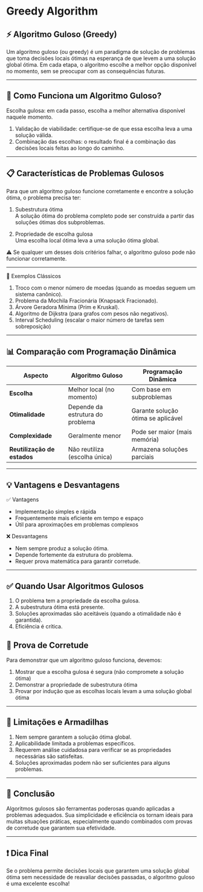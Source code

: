 # Greedy Algorithm

## ⚡ Algoritmo Guloso (Greedy)

Um algoritmo guloso (ou greedy) é um paradigma de solução de problemas que toma
decisões locais ótimas na esperança de que levem a uma solução global ótima. Em cada etapa,
o algoritmo escolhe a melhor opção disponível no momento, sem se preocupar com as consequências
futuras.

---

## 🧠 Como Funciona um Algoritmo Guloso?

Escolha gulosa: em cada passo, escolha a melhor alternativa disponível naquele momento.

1. Validação de viabilidade: certifique-se de que essa escolha leva a uma solução válida.
2. Combinação das escolhas: o resultado final é a combinação das decisões locais feitas ao longo do caminho.

---

## 📋 Características de Problemas Gulosos

Para que um algoritmo guloso funcione corretamente e encontre a solução ótima, o problema precisa ter:

1. Subestrutura ótima  
   A solução ótima do problema completo pode ser construída a partir das soluções ótimas dos subproblemas.

2. Propriedade de escolha gulosa  
   Uma escolha local ótima leva a uma solução ótima global.

⚠ Se qualquer um desses dois critérios falhar, o algoritmo guloso pode não funcionar corretamente.

---

🔹 Exemplos Clássicos

1. Troco com o menor número de moedas (quando as moedas seguem um sistema canônico).
2. Problema da Mochila Fracionária (Knapsack Fracionado).
3. Árvore Geradora Mínima (Prim e Kruskal).
4. Algoritmo de Dijkstra (para grafos com pesos não negativos).
5. Interval Scheduling (escalar o maior número de tarefas sem sobreposição)

---

## 📊 Comparação com Programação Dinâmica

| **Aspecto**                 | **Algoritmo Guloso**             | **Programação Dinâmica**           |
| --------------------------- | -------------------------------- | ---------------------------------- |
| **Escolha**                 | Melhor local (no momento)        | Com base em subproblemas           |
| **Otimalidade**             | Depende da estrutura do problema | Garante solução ótima se aplicável |
| **Complexidade**            | Geralmente menor                 | Pode ser maior (mais memória)      |
| **Reutilização de estados** | Não reutiliza (escolha única)    | Armazena soluções parciais         |

---

## 💡 Vantagens e Desvantagens

✅ Vantagens

- Implementação simples e rápida
- Frequentemente mais eficiente em tempo e espaço
- Útil para aproximações em problemas complexos

❌ Desvantagens

- Nem sempre produz a solução ótima.
- Depende fortemente da estrutura do problema.
- Requer prova matemática para garantir corretude.

---

## ✅ Quando Usar Algoritmos Gulosos

1. O problema tem a propriedade da escolha gulosa.
2. A subestrutura ótima está presente.
3. Soluções aproximadas são aceitáveis (quando a otimalidade não é garantida).
4. Eficiência é crítica.

## 🧪 Prova de Corretude

Para demonstrar que um algoritmo guloso funciona, devemos:

1. Mostrar que a escolha gulosa é segura (não compromete a solução ótima)
2. Demonstrar a propriedade de subestrutura ótima
3. Provar por indução que as escolhas locais levam a uma solução global ótima

---

## 🛑 Limitações e Armadilhas

1. Nem sempre garantem a solução ótima global.
2. Aplicabilidade limitada a problemas específicos.
3. Requerem análise cuidadosa para verificar se as propriedades necessárias são satisfeitas.
4. Soluções aproximadas podem não ser suficientes para alguns problemas.

---

## 🔮 Conclusão

Algoritmos gulosos são ferramentas poderosas quando aplicadas a problemas adequados.
Sua simplicidade e eficiência os tornam ideais para muitas situações práticas, especialmente
quando combinados com provas de corretude que garantem sua efetividade.

---

## ❗ Dica Final

Se o problema permite decisões locais que garantem uma solução global ótima sem necessidade
de reavaliar decisões passadas, o algoritmo guloso é uma excelente escolha!
